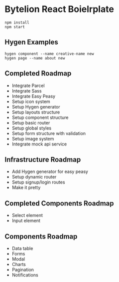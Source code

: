 # Bytelion React Boielrplate

```
npm install
npm start
```

## Hygen Examples

```
hygen component --name creative-name new
hygen page --name about new
```

## Completed Roadmap
* Integrate Parcel
* Integrate Sass
* Integrate Easy Peasy
* Setup icon system
* Setup Hygen generator
* Setup layouts structure
* Setup component structure
* Setup basic router
* Setup global styles
* Setup form structure with validation
* Setup image system
* Integrate mock api service

## Infrastructure Roadmap
* Add Hygen generator for easy peasy
* Setup dynamic router
* Setup signup/login routes
* Make it pretty

## Completed Components Roadmap
* Select element
* Input element

## Components Roadmap
* Data table
* Forms
* Modal
* Charts
* Pagination
* Notifications